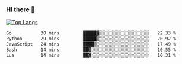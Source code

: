 ### Hi there 👋

<!--
**3Xpl0it3r/3Xpl0it3r** is a ✨ _special_ ✨ repository because its `README.md` (this file) appears on your GitHub profile.

Here are some ideas to get you started:

- 🔭 I’m currently working on ...
- 🌱 I’m currently learning ...
- 👯 I’m looking to collaborate on ...
- 🤔 I’m looking for help with ...
- 💬 Ask me about ...
- 📫 How to reach me: ...
- 😄 Pronouns: ...
- ⚡ Fun fact: ...
-->


[![Top Langs](https://github-readme-stats.vercel.app/api/top-langs/?username=3Xpl0it3r&layout=compact)](https://github.com/3Xpl0it3r/3Xpl0it3r)

<!--START_SECTION:waka-->

```txt
Go           30 mins         █████▓░░░░░░░░░░░░░░░░░░░   22.33 %
Python       29 mins         █████▒░░░░░░░░░░░░░░░░░░░   20.92 %
JavaScript   24 mins         ████▒░░░░░░░░░░░░░░░░░░░░   17.49 %
Bash         14 mins         ██▓░░░░░░░░░░░░░░░░░░░░░░   10.55 %
Lua          14 mins         ██▓░░░░░░░░░░░░░░░░░░░░░░   10.31 %
```

<!--END_SECTION:waka-->
